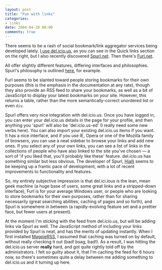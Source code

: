 ```yaml
---
layout: post
title: "Fun with links"
categories:
- links
date: 2004-04-28 00:00
comments: true
---
```


<p>There seems to be a rash of social bookmark/link aggregator services being developed lately. <a href="http://www.rousette.org.uk/blog/archives/2004/04/17/delicious-feed/" title="del.icio.us feed">I use del.icio.us</a>, as you can see in the Quick links section on the right, but I also recently discovered <a href="http://www.spurl.net/" title="Spurl.net">Spurl.net</a>. Then there's <a href="http://www.furl.net/" title="Furl.net">Furl.net</a>.</p><p>All offer slightly different features, differing interfaces and philosophies. Spurl's philosophy is outlined <a href="http://mercury.hjalli.com/blog/000553.shtml" title="Philosophy of Spurl.net">here</a>, for example.</p>

<p>Furl seems to be slanted toward people storing bookmarks for their own purposes (this is the emphasis in the documentation at any rate), though they also provide an RSS feed to share your bookmarks, as well as a bit of JavaScript to display your latest bookmarks on your site. However, this returns a table, rather than the more semantically-correct unordered list or even <code>div</code>.</p><p>Spurl offers very nice integration with del.icio.us. Once you have logged in, you can enter your del.icio.us details in the page for your profile, and then anything you 'spurl' will also be 'del.icio.us-ed' (I really need some new verbs here). You can also import your existing del.icio.us items if you want. It has a nice interface, and if you use IE, Opera or one of the Mozilla family of browsers, you can use a neat sidebar to browse your links and add new ones. If you select any of your own links, you can see a list of links in the collections of people who have also linked to the site you've chosen &mdash; a sort of 'if you liked that, you'll probably like these' feature. del.icio.us has something similar but less obvious. The developer of Spurl, <a href="http://mercury.hjalli.com/blog/" title="Mercury Labs">Hjalli</a> seems to be keeping up a frantic pace of development, with a lot of recent improvements to functionality and features.</p><p>So, my entirely subjective impression is that del.ici.ious is the lean, mean geek machine (a huge base of users, some great links and a stripped-down interface), Furl is for your average Windows user, or people who are looking to store bookmarks for their own purposes, rather than for sharing necessarily (great searching abilities, caching of pages and so forth), and Spurl is somewhere in between (a rapidly-evolving feature set and a prettier face, but fewer users at present).</p><p>At the moment I'm sticking with the feed from del.icio.us, but will be adding links via Spurl as well. The JavaScript method of including your links provided by Spurl is neat, and has the merits of updating instantly. When I first installed <a href="http://magpierss.sourceforge.net/" title="MagpieRSS Sourceforge page">MagpieRSS</a>, I assumed that caching was turned on by default, without really checking it out (bad! bsag, bad!). As a result, I was hitting the del.icio.us server <strong>really</strong> hard, and got quite rightly told off by the administrators. I felt so guilty about it, that I'm caching the feed for 6 hours now, so there's sometimes quite a delay between me adding something to del.icio.us and it turning up here.</p>
